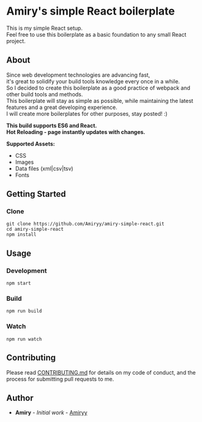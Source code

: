# Amiry's simple React boilerplate
  This is my simple React setup.  
  Feel free to use this boilerplate as a basic foundation to any small React project.
  
  ## About
  Since web development technologies are advancing fast,  
  it's great to solidify your build tools knowledge every once in a while.  
  So I decided to create this boilerplate as a good practice of webpack and other build tools and methods.  
  This boilerplate will stay as simple as possible, while maintaining the latest features and a great developing experience.  
  I will create more boilerplates for other purposes, stay posted! :)  
  
  **This build supports ES6 and React.**  
  **Hot Reloading - page instantly updates with changes.**  
  
   **Supported Assets:**
  - CSS
  - Images
  - Data files (xml|csv|tsv)
  - Fonts

## Getting Started
### Clone
  ```
  git clone https://github.com/Amiryy/amiry-simple-react.git
  cd amiry-simple-react
  npm install  
  ```

## Usage
### Development
`npm start`

### Build
`npm run build`

### Watch
`npm run watch`

## Contributing

Please read [CONTRIBUTING.md](https://gist.github.com/Amiryy/5fd07e4c54f846ea578f906df4b7871e) for details on my code of conduct, and the process for submitting pull requests to me.


## Author

* **Amiry** - *Initial work* - [Amiryy](https://github.com/amiryy)
